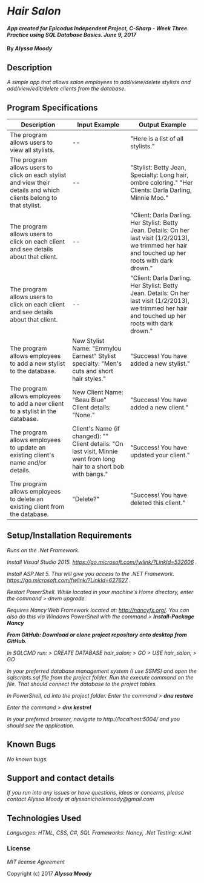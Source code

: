 # _Hair Salon_

#### _App created for Epicodus Independent Project, C-Sharp - Week Three. Practice using SQL Database Basics. June 9, 2017_

#### By _**Alyssa Moody**_

## Description

_A simple app that allows salon employees to add/view/delete stylists and add/view/edit/delete clients from the database._

## Program Specifications

| Description  | Input Example | Output Example |
| ------------- | ------------- | ------------- |
| The program allows users to view all stylists.  | --   | "Here is a list of all stylists."  |
| The program allows users to click on each stylist and view their details and which clients belong to that stylist.  | --   | "Stylist: Betty Jean, Specialty: Long hair, ombre coloring." "Her Clients: Darla Darling, Minnie Moo."  |
| The program allows users to click on each client and see details about that client.  | --   | "Client: Darla Darling. Her Stylist: Betty Jean. Details: On her last visit (1/2/2013), we trimmed her hair and touched up her roots with dark drown."  |
| The program allows users to click on each client and see details about that client.  | --   | "Client: Darla Darling. Her Stylist: Betty Jean. Details: On her last visit (1/2/2013), we trimmed her hair and touched up her roots with dark drown."  |
| The program allows employees to add a new stylist to the database.  | New Stylist Name: "Emmylou Earnest" Stylist specialty: "Men's cuts and short hair styles."  | "Success! You have added a new stylist."  |
| The program allows employees to add a new client to a stylist in the database.  | New Client Name: "Beau Blue" Client details: "None."  | "Success! You have added a new client."  |
| The program allows employees to update an existing client's name and/or details.  | Client's Name (if changed): "" Client details: "On last visit, Minnie went from long hair to a short bob with bangs."  | "Success! You have updated your client."  |
| The program allows employees to delete an existing client from the database.  | "Delete?"  | "Success! You have deleted this client."  |

## Setup/Installation Requirements

_Runs on the .Net Framework._

_Install Visual Studio 2015. https://go.microsoft.com/fwlink/?LinkId=532606 ._

_Install ASP.Net 5. This will give you access to the .NET Framework. https://go.microsoft.com/fwlink/?LinkId=627627 ._

_Restart PowerShell. While located in your machine's Home directory, enter the command > dnvm upgrade._

_Requires Nancy Web Framework located at: http://nancyfx.org/. You can also do this via Windows PowerShell with the command > **Install-Package Nancy**_

_**From GitHub: Download or clone project repository onto desktop from GitHub.**_

_In SQLCMD run: > CREATE DATABASE hair_salon; > GO > USE hair_salon; > GO_

_In your preferred database management system (I use SSMS) and open the sqlscripts.sql file from the project folder. Run the execute command on the file. That should connect the database to the project tables._

 _In PowerShell, cd into the project folder. Enter the command > **dnu restore**_

 _Enter the command > **dnx kestrel**_

 _In your preferred browser, navigate to http://localhost:5004/ and you should see the application._

## Known Bugs

_No known bugs._

## Support and contact details

_If you run into any issues or have questions, ideas or concerns, please contact Alyssa Moody at alyssanicholemoody@gmail.com_

## Technologies Used

_Languages: HTML, CSS, C#, SQL_
_Frameworks: Nancy, .Net_
_Testing: xUnit_

### License

*MIT license Agreement*

Copyright (c) 2017 **_Alyssa Moody_**
